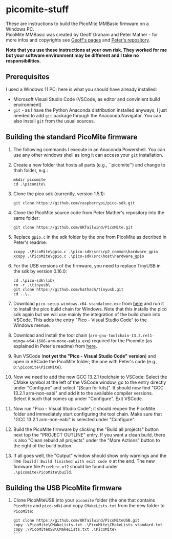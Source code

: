 # picomite-stuff

These are instructions to build the PicoMite MMBasic firmware on a Windows PC.  
PicoMite MMBasic was created by Geoff Graham and Peter Mather - for more infos and copyrights see [Geoff's pages](https://geoffg.net/picomite.html) and [Peter's repository](https://github.com/UKTailwind/PicoMite).

__Note that you use these instructions at your own risk. They worked for me but your software environment may be different and I take no responsibilities.__

## Prerequisites

I used a Windows 11 PC; here is what you should have already ínstalled:
- Microsoft Visual Studio Code (VSCode, as editor and convinient build environment)
- `git` - as I have the Python Anaconda distribution installed anyways, I just needed to add `git` package through the Anaconda.Navigator. You can also install `git` from the usual sources.

## Building the standard PicoMite firmware

1. The following commands I execute in an Anaconda Powershell. You can use any other windows shell as long it can access your `git` installation.
2. Create a new folder that hosts all parts (e.g., ``picomite'') and change to thah folder, e.g.:
    ```
    mkdir picomite
    cd .\picomite\
    ```
3. Clone the pico sdk (currently, version 1.5.1):
    ```
    git clone https://github.com/raspberrypi/pico-sdk.git
    ```
4. Clone the PicoMite source code from Peter Mather's repository into the same folder:
    ```
    git clone https://github.com/UKTailwind/PicoMite.git
    ```
5. Replace ``gpio.c`` in the sdk folder by the one from PicoMite as decribed in Peter's readme:
    ```
    xcopy .\PicoMite\gpio.c .\pico-sdk\src\rp2_common\hardware_gpio
    xcopy .\PicoMite\gpio.c .\pico-sdk\src\host\hardware_gpio
    ```
6. For the USB versions of the firmware, you need to replace TinyUSB in the sdk by version 0.16.0:
    ```
    cd .\pico-sdk\lib\
    rm -r .\tinyusb\
    git clone https://github.com/hathach/tinyusb.git
    cd ..\..
    ```
7. Download ``pico-setup-windows-x64-standalone.exe`` from [here](https://github.com/raspberrypi/pico-setup-windows/releases/tag/v1.5.1) and run it to install the pico build chain for Windows. Note that this installs the pico sdk again but we will use mainly the integration of the build chain into VSCode. This adds the entry "Pico - Visual Studio Code" to the Windows menue.

8. Download and install the tool chain (`arm-gnu-toolchain-13.2.rel1-mingw-w64-i686-arm-none-eabia.exe`) required for the Picomite (as explained in Peter's readme) from [here](
https://developer.arm.com/downloads/-/arm-gnu-toolchain-downloads).

9. Run VSCode (__not yet the "Pico - Visual Studio Code" version__) and open in VSCode the PicoMite folder; the one with Peter's code (e.g., `D:\picomite\PicoMite`).
10. Now we need to add the new GCC 13.2.1 toolchain to VSCode: Select the CMake symbol at the left of the VSCode window, go to the entry directly under "Configure" and select "[Scan for kits]". It should now find "GCC 13.2.1 arm-non-eabi" and add it to the available compiler versions. Select it such that comes up under "Configure". Exit VSCode.

10. Now run "Pico - Visual Studio Code"; it should reopen the PicoMite folder and immediately start configuring the tool chain. Make sure that "GCC 13.2.1 arm-non-eabi" is selected under "Configure".

11. Build the PicoMite firmware by clicking the "Build all projects" button next top the "PROJECT OUTLINE" entry. If you want a clean build, there is also "Clean rebuild all projects" under the "More Actions" button to the right of the build button.
    
12. If all goes well, the "Output" window should show only warnings and the line `[build] Build finished with exit code 0` at the end. The new firmware file `PicoMite.uf2` should be found under `.\picomite\PicoMite\build`.

## Building the USB PicoMite firmware

1. Clone PicoMiteUSB into your `picomite` folder (the one that contains `PicoMite` and `pico-sdk`) and copy `CMakeLists.txt` from the new folder to `PicoMite`:
   ```
   git clone https://github.com/UKTailwind/PicoMiteUSB.git
   copy .\PicoMite\CMakeLists.txt .\PicoMite\CMakeLists_standard.txt
   copy .\PicoMiteUSB\CMakeLists.txt .\PicoMite\
   '''
   
